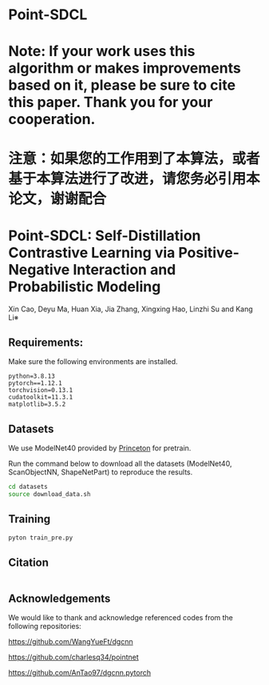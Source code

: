 # Point-SDCL
# Note: If your work uses this algorithm or makes improvements based on it, please be sure to cite this paper. Thank you for your cooperation.

# 注意：如果您的工作用到了本算法，或者基于本算法进行了改进，请您务必引用本论文，谢谢配合



# Point-SDCL: Self-Distillation Contrastive Learning via Positive-Negative Interaction and Probabilistic Modeling

Xin Cao, Deyu Ma, Huan Xia, Jia Zhang, Xingxing Hao, Linzhi Su and Kang Li※


## Requirements:

Make sure the following environments are installed.

```
python=3.8.13
pytorch==1.12.1
torchvision=0.13.1
cudatoolkit=11.3.1
matplotlib=3.5.2
```

## Datasets 

We use ModelNet40 provided by [Princeton](https://shapenet.cs.stanford.edu/media/modelnet40_ply_hdf5_2048.zip) for pretrain.

Run the command below to download all the datasets (ModelNet40, ScanObjectNN, ShapeNetPart) to reproduce the results.

```bash
cd datasets
source download_data.sh
```


## Training

```bash
pyton train_pre.py
```

## Citation

```

```

## Acknowledgements

We would like to thank and acknowledge referenced codes from the following repositories:

https://github.com/WangYueFt/dgcnn

https://github.com/charlesq34/pointnet

https://github.com/AnTao97/dgcnn.pytorch
